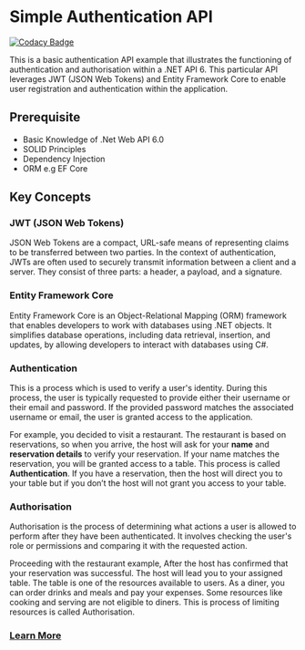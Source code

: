 # Simple Authentication API

[![Codacy Badge](https://api.codacy.com/project/badge/Grade/4832465356b442f281bb05fb7e4100c8)](https://app.codacy.com/gh/Adexandria/Authentication_App?utm_source=github.com&utm_medium=referral&utm_content=Adexandria/Authentication_App&utm_campaign=Badge_Grade)

This is a basic authentication API example that illustrates the functioning of authentication and authorisation within a .NET API 6. This particular API leverages JWT (JSON Web Tokens) and Entity Framework Core to enable user registration and authentication within the application.

## Prerequisite
 - Basic Knowledge of .Net Web API 6.0
 - SOLID Principles
 - Dependency Injection
 - ORM e.g EF Core


## Key Concepts
### JWT (JSON Web Tokens)
JSON Web Tokens are a compact, URL-safe means of representing claims to be transferred between two parties. In the context of authentication, JWTs are often used to securely transmit information between a client and a server. They consist of three parts: a header, a payload, and a signature.

### Entity Framework Core
Entity Framework Core is an Object-Relational Mapping (ORM) framework that enables developers to work with databases using .NET objects. It simplifies database operations, including data retrieval, insertion, and updates, by allowing developers to interact with databases using C#.

### Authentication
This is a process which is used to verify a user's identity. During this process, the user is typically requested to provide either their username or their email and password. If the provided password matches the associated username or email, the user is granted access to the application.

For example, you decided to visit a restaurant. The restaurant is based on reservations, so when you arrive, the host will ask for your **name** and **reservation details** to verify your reservation. If your name matches the reservation, you will be granted access to a table. This process is called **Authentication**. If you have a reservation, then the host will direct you to your table but if you don’t the host will not grant you access to your table.

### Authorisation
Authorisation is the process of determining what actions a user is allowed to perform after they have been authenticated. It involves checking the user's role or permissions and comparing it with the requested action.

Proceeding with the restaurant example, After the host has confirmed that your reservation was successful. The host will lead you to your assigned table. The table is one of the resources available to users. As a diner, you can order drinks and meals and pay your expenses.  Some resources like cooking and serving are not eligible to diners. This is process of limiting resources is called Authorisation.

### [Learn More](https://github.com/Adexandria/Authentication_App/wiki/01.-Authentication)
